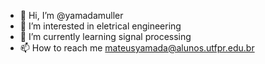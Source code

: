 - 👋 Hi, I’m @yamadamuller
- 👀 I’m interested in eletrical engineering
- 🌱 I’m currently learning signal processing
- 📫 How to reach me mateusyamada@alunos.utfpr.edu.br

<!---
yamadamuller/yamadamuller is a ✨ special ✨ repository because its `README.md` (this file) appears on your GitHub profile.
You can click the Preview link to take a look at your changes.
--->
